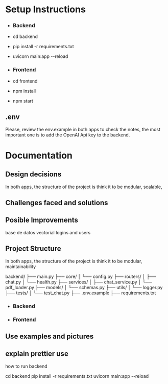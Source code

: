 # Setup Instructions

- ### Backend

- cd backend
- pip install -r requirements.txt
- uvicorn main:app --reload

- ### Frontend

- cd frontend
- npm install
- npm start

## .env

Please, review the env.example in both apps to check the notes, the most important one is to add the OpenAI Api key to the backend.

# Documentation

## Design decisions

In both apps, the structure of the project is think it to be modular, scalable,

## Challenges faced and solutions

## Posible Improvements

base de datos vectorial
logins and users

## Project Structure

In both apps, the structure of the project is think it to be modular, maintainability

backend/
├── main.py
├── core/
│ └── config.py
├── routers/
│ ├── chat.py
│ └── health.py
├── services/
│ ├── chat_service.py
│ └── pdf_loader.py
├── models/
│ └── schemas.py
├── utils/
│ └── logger.py
├── tests/
│ └── test_chat.py
├── .env.example
├── requirements.txt

- ### Backend

- ### Frontend

## Use examples and pictures

## explain prettier use

how to run backend

cd backend
pip install -r requirements.txt
uvicorn main:app --reload
